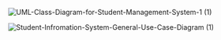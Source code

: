 ![UML-Class-Diagram-for-Student-Management-System-1 (1)](https://user-images.githubusercontent.com/101106142/161391953-b83677fe-518d-4ef1-8d4c-e28fd6ebb04e.jpg)

![Student-Infromation-System-General-Use-Case-Diagram (1)](https://user-images.githubusercontent.com/101106142/161392040-9c3edea6-2924-464e-ab33-26ecb35ee1e9.jpg)
